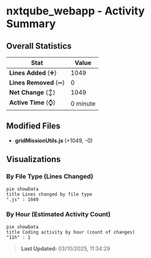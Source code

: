 # nxtqube_webapp - Activity Summary 

## Overall Statistics

| Stat                   | Value                                                             |
| ---------------------- | ----------------------------------------------------------------- |
| **Lines Added** (➕)   | 1049                                          |
| **Lines Removed** (➖) | 0                                        |
| **Net Change** (↕)    | 1049                |
| **Active Time** (⌚)   | 0 minute |


## Modified Files
- **gridMissionUtils.js** (+1049, -0)

## Visualizations

### By File Type (Lines Changed)

```mermaid
pie showData
title Lines changed by file type
".js" : 1049
```

### By Hour (Estimated Activity Count)

```mermaid
pie showData
title Coding activity by hour (count of changes)
"11h" : 1
```


> **Last Updated:** 03/10/2025, 11:34:29